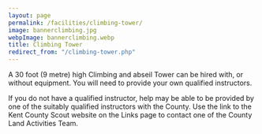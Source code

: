 ```yaml
---
layout: page
permalink: /facilities/climbing-tower/
image: bannerclimbing.jpg
webpImage: bannerclimbing.webp
title: Climbing Tower
redirect_from: "/climbing-tower.php"
---
```


A 30 foot (9 metre) high Climbing and abseil Tower can be hired with, or without equipment. You will need to provide your own qualified instructors.

If you do not have a qualified instructor, help may be able to be provided by one of the suitably qualified instructors with the County. Use the link to the Kent County Scout website on the Links page to contact one of the County Land Activities Team.
